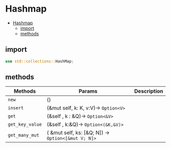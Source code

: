 # Hashmap

- [Hashmap](#hashmap)
  - [import](#import)
  - [methods](#methods)

## import

```rust
use std::collections::HashMap;
```

## methods

| Methods         | Params                                             | Description |
| --------------- | -------------------------------------------------- | ----------- |
| `new`           | ()                                                 |             |
| `insert`        | (&mut self, k: K, v:V)-> `Option<V>`               |             |
| `get`           | (&self , k : &Q)-> `Option<&V>`                    |             |
| `get_key_value` | (&self , k:&Q)-> `Option<(&K,&V)>`                 |             |
| `get_many_mut`  | ( &mut self, ks: [&Q; N]) ->` Option<[&mut V; N]>` |             |
